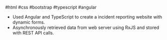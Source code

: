 #html #css #bootstrap #typescript #angular
- Used Angular and TypeScript to create a incident reporting website with dynamic forms.
- Asynchronously retrieved data from web server using RxJS and stored with REST API calls.